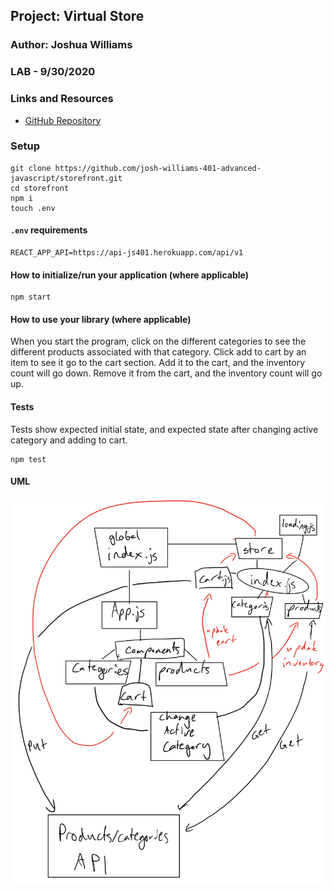 ## Project: Virtual Store

### Author: Joshua Williams

### LAB - 9/30/2020 

### Links and Resources

- [GitHub Repository](https://github.com/josh-williams-401-advanced-javascript/storefront)

### Setup

```
git clone https://github.com/josh-williams-401-advanced-javascript/storefront.git
cd storefront
npm i
touch .env
```

#### `.env` requirements
```
REACT_APP_API=https://api-js401.herokuapp.com/api/v1
```
#### How to initialize/run your application (where applicable)
```
npm start
```
#### How to use your library (where applicable)
When you start the program, click on the different categories to see the different products associated with that category. Click add to cart by an item to see it go to the cart section. Add it to the cart, and the inventory count will go down. Remove it from the cart, and the inventory count will go up.

#### Tests
Tests show expected initial state, and expected state after changing active category and adding to cart.
```
npm test
```

#### UML
![Lab 38 UML](./umls/lab-38-storefront-uml.png)

